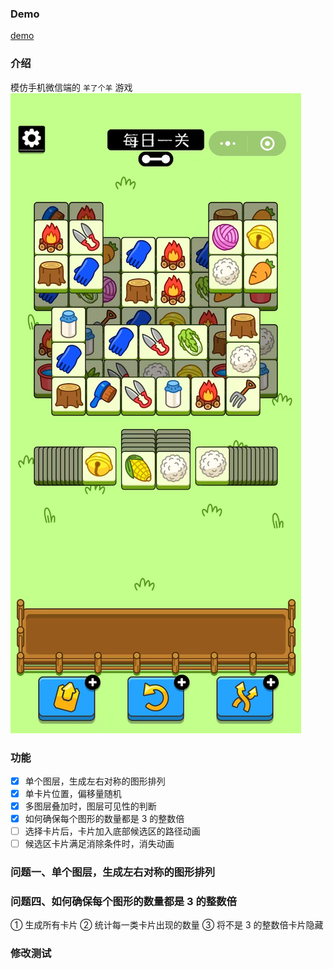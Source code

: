 ### Demo

[demo](https://codesandbox.io/p/github/wuhonglei/tripple-sheep/main?file=%2Fsrc%2FApp.tsx&selection=%5B%7B%22endColumn%22%3A8%2C%22endLineNumber%22%3A49%2C%22startColumn%22%3A8%2C%22startLineNumber%22%3A49%7D%5D&workspace=%257B%2522activeFileId%2522%253A%2522cl8pl8cdk001flrhf8t4o2mxy%2522%252C%2522openFiles%2522%253A%255B%2522%252Fsrc%252FApp.tsx%2522%255D%252C%2522sidebarPanel%2522%253A%2522EXPLORER%2522%252C%2522gitSidebarPanel%2522%253A%2522COMMIT%2522%252C%2522sidekickItems%2522%253A%255B%257B%2522type%2522%253A%2522PREVIEW%2522%252C%2522taskId%2522%253A%2522start%2522%252C%2522port%2522%253A3001%252C%2522key%2522%253A%2522cl8pmqn2w024j3b6igq6q3ec5%2522%252C%2522isMinimized%2522%253Afalse%257D%255D%257D)

### 介绍

模仿手机微信端的 `羊了个羊` 游戏
![game|200](./screenshots/game.png)

### 功能

- [x] 单个图层，生成左右对称的图形排列
- [x] 单卡片位置，偏移量随机
- [x] 多图层叠加时，图层可见性的判断
- [x] 如何确保每个图形的数量都是 3 的整数倍
- [ ] 选择卡片后，卡片加入底部候选区的路径动画
- [ ] 候选区卡片满足消除条件时，消失动画

### 问题一、单个图层，生成左右对称的图形排列

### 问题四、如何确保每个图形的数量都是 3 的整数倍

① 生成所有卡片
② 统计每一类卡片出现的数量
③ 将不是 3 的整数倍卡片隐藏

### 修改测试
